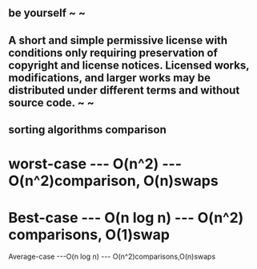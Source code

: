 be yourself
~
~
------------------------------------------------------------------------------------------------------------------------------------------------------------------------------------------------------------------------------------
A short and simple permissive license with conditions only requiring preservation of copyright and license notices. Licensed works, modifications, and larger works may be distributed under different terms and without source code.
~
~
----------------------------------------------------------------------------------
sorting algorithms comparison
----------------------------------------------------------------------------------
worst-case --- O(n^2) --- O(n^2)comparison, O(n)swaps
===================================================================================
Best-case --- O(n log n) --- O(n^2) comparisons, O(1)swap
===================================================================================
Average-case ---O(n log n) --- O(n^2)comparisons,O(n)swaps

